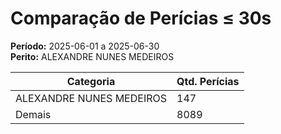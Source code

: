 # Comparação de Perícias ≤ 30s

**Período:** 2025-06-01 a 2025-06-30  
**Perito:** ALEXANDRE NUNES MEDEIROS

| Categoria | Qtd. Perícias |
|-----------|----------------|
| ALEXANDRE NUNES MEDEIROS | 147 |
| Demais    | 8089 |

